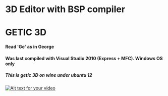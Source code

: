 # 3D Editor with BSP compiler
# GETIC 3D
#### Read 'Ge' as in George
#### Was last compiled with Visual Studio 2010 (Express + MFC). Windows OS only


##### This is getic 3D on wine under ubuntu 12

[![Alt text for your video](http://marius.mine.nu/_res/getic/about11.jpg)](http://marius.mine.nu/_dnls/out.ogv)

